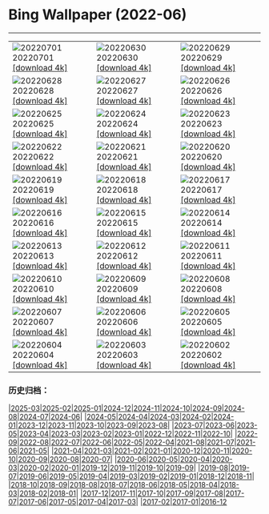 # Bing Wallpaper (2022-06)
**************

<table><tr><td><img class="wallpaper" src="https://www.bing.com/th?id=OHR.WeatherGirls_EN-GB3781281556_1920x1080.jpg" alt="20220701"> 20220701 <a class="wallpaper_link" href="https://www.bing.com/th?id=OHR.WeatherGirls_EN-GB3781281556_UHD.jpg">[download 4k]</a></td><td><img class="wallpaper" src="https://www.bing.com/th?id=OHR.AcramanCrater_EN-GB8125380658_1920x1080.jpg" alt="20220630"> 20220630 <a class="wallpaper_link" href="https://www.bing.com/th?id=OHR.AcramanCrater_EN-GB8125380658_UHD.jpg">[download 4k]</a></td><td><img class="wallpaper" src="https://www.bing.com/th?id=OHR.PhangNgaBay_EN-GB7730172584_1920x1080.jpg" alt="20220629"> 20220629 <a class="wallpaper_link" href="https://www.bing.com/th?id=OHR.PhangNgaBay_EN-GB7730172584_UHD.jpg">[download 4k]</a></td></tr><tr><td><img class="wallpaper" src="https://www.bing.com/th?id=OHR.Pride2022_EN-GB7412066859_1920x1080.jpg" alt="20220628"> 20220628 <a class="wallpaper_link" href="https://www.bing.com/th?id=OHR.Pride2022_EN-GB7412066859_UHD.jpg">[download 4k]</a></td><td><img class="wallpaper" src="https://www.bing.com/th?id=OHR.ValensoleLavender_EN-GB7052718562_1920x1080.jpg" alt="20220627"> 20220627 <a class="wallpaper_link" href="https://www.bing.com/th?id=OHR.ValensoleLavender_EN-GB7052718562_UHD.jpg">[download 4k]</a></td><td><img class="wallpaper" src="https://www.bing.com/th?id=OHR.TafilaletOasis_EN-GB6772690494_1920x1080.jpg" alt="20220626"> 20220626 <a class="wallpaper_link" href="https://www.bing.com/th?id=OHR.TafilaletOasis_EN-GB6772690494_UHD.jpg">[download 4k]</a></td></tr><tr><td><img class="wallpaper" src="https://www.bing.com/th?id=OHR.BBMomCub_EN-GB6531305395_1920x1080.jpg" alt="20220625"> 20220625 <a class="wallpaper_link" href="https://www.bing.com/th?id=OHR.BBMomCub_EN-GB6531305395_UHD.jpg">[download 4k]</a></td><td><img class="wallpaper" src="https://www.bing.com/th?id=OHR.CenoteDiver_EN-GB6203282385_1920x1080.jpg" alt="20220624"> 20220624 <a class="wallpaper_link" href="https://www.bing.com/th?id=OHR.CenoteDiver_EN-GB6203282385_UHD.jpg">[download 4k]</a></td><td><img class="wallpaper" src="https://www.bing.com/th?id=OHR.MostarBridge_EN-GB5874860154_1920x1080.jpg" alt="20220623"> 20220623 <a class="wallpaper_link" href="https://www.bing.com/th?id=OHR.MostarBridge_EN-GB5874860154_UHD.jpg">[download 4k]</a></td></tr><tr><td><img class="wallpaper" src="https://www.bing.com/th?id=OHR.GlastonburyLights_EN-GB5601936199_1920x1080.jpg" alt="20220622"> 20220622 <a class="wallpaper_link" href="https://www.bing.com/th?id=OHR.GlastonburyLights_EN-GB5601936199_UHD.jpg">[download 4k]</a></td><td><img class="wallpaper" src="https://www.bing.com/th?id=OHR.StonehengeSunrise_EN-GB4792814170_1920x1080.jpg" alt="20220621"> 20220621 <a class="wallpaper_link" href="https://www.bing.com/th?id=OHR.StonehengeSunrise_EN-GB4792814170_UHD.jpg">[download 4k]</a></td><td><img class="wallpaper" src="https://www.bing.com/th?id=OHR.SwallowtailFlower_EN-GB4087560825_1920x1080.jpg" alt="20220620"> 20220620 <a class="wallpaper_link" href="https://www.bing.com/th?id=OHR.SwallowtailFlower_EN-GB4087560825_UHD.jpg">[download 4k]</a></td></tr><tr><td><img class="wallpaper" src="https://www.bing.com/th?id=OHR.Cassowary_EN-GB3525783876_1920x1080.jpg" alt="20220619"> 20220619 <a class="wallpaper_link" href="https://www.bing.com/th?id=OHR.Cassowary_EN-GB3525783876_UHD.jpg">[download 4k]</a></td><td><img class="wallpaper" src="https://www.bing.com/th?id=OHR.CelebratingSurfing_EN-GB3200650994_1920x1080.jpg" alt="20220618"> 20220618 <a class="wallpaper_link" href="https://www.bing.com/th?id=OHR.CelebratingSurfing_EN-GB3200650994_UHD.jpg">[download 4k]</a></td><td><img class="wallpaper" src="https://www.bing.com/th?id=OHR.Balsamroot_EN-GB2744387111_1920x1080.jpg" alt="20220617"> 20220617 <a class="wallpaper_link" href="https://www.bing.com/th?id=OHR.Balsamroot_EN-GB2744387111_UHD.jpg">[download 4k]</a></td></tr><tr><td><img class="wallpaper" src="https://www.bing.com/th?id=OHR.SeonamTemple_EN-GB1932861198_1920x1080.jpg" alt="20220616"> 20220616 <a class="wallpaper_link" href="https://www.bing.com/th?id=OHR.SeonamTemple_EN-GB1932861198_UHD.jpg">[download 4k]</a></td><td><img class="wallpaper" src="https://www.bing.com/th?id=OHR.ClingmansDome_EN-GB1571138239_1920x1080.jpg" alt="20220615"> 20220615 <a class="wallpaper_link" href="https://www.bing.com/th?id=OHR.ClingmansDome_EN-GB1571138239_UHD.jpg">[download 4k]</a></td><td><img class="wallpaper" src="https://www.bing.com/th?id=OHR.LlangollenBridge_EN-GB0248353691_1920x1080.jpg" alt="20220614"> 20220614 <a class="wallpaper_link" href="https://www.bing.com/th?id=OHR.LlangollenBridge_EN-GB0248353691_UHD.jpg">[download 4k]</a></td></tr><tr><td><img class="wallpaper" src="https://www.bing.com/th?id=OHR.OkavangoElephant_EN-GB9949901985_1920x1080.jpg" alt="20220613"> 20220613 <a class="wallpaper_link" href="https://www.bing.com/th?id=OHR.OkavangoElephant_EN-GB9949901985_UHD.jpg">[download 4k]</a></td><td><img class="wallpaper" src="https://www.bing.com/th?id=OHR.SierraPonce_EN-GB9567989412_1920x1080.jpg" alt="20220612"> 20220612 <a class="wallpaper_link" href="https://www.bing.com/th?id=OHR.SierraPonce_EN-GB9567989412_UHD.jpg">[download 4k]</a></td><td><img class="wallpaper" src="https://www.bing.com/th?id=OHR.MisoolIsland_EN-GB9183905449_1920x1080.jpg" alt="20220611"> 20220611 <a class="wallpaper_link" href="https://www.bing.com/th?id=OHR.MisoolIsland_EN-GB9183905449_UHD.jpg">[download 4k]</a></td></tr><tr><td><img class="wallpaper" src="https://www.bing.com/th?id=OHR.CRPoppies_EN-GB9171588119_1920x1080.jpg" alt="20220610"> 20220610 <a class="wallpaper_link" href="https://www.bing.com/th?id=OHR.CRPoppies_EN-GB9171588119_UHD.jpg">[download 4k]</a></td><td><img class="wallpaper" src="https://www.bing.com/th?id=OHR.SweetheartAbbey_EN-GB5933965605_1920x1080.jpg" alt="20220609"> 20220609 <a class="wallpaper_link" href="https://www.bing.com/th?id=OHR.SweetheartAbbey_EN-GB5933965605_UHD.jpg">[download 4k]</a></td><td><img class="wallpaper" src="https://www.bing.com/th?id=OHR.CommonDolphin_EN-GB5644788662_1920x1080.jpg" alt="20220608"> 20220608 <a class="wallpaper_link" href="https://www.bing.com/th?id=OHR.CommonDolphin_EN-GB5644788662_UHD.jpg">[download 4k]</a></td></tr><tr><td><img class="wallpaper" src="https://www.bing.com/th?id=OHR.HaagaRhododendron_EN-GB1473600558_1920x1080.jpg" alt="20220607"> 20220607 <a class="wallpaper_link" href="https://www.bing.com/th?id=OHR.HaagaRhododendron_EN-GB1473600558_UHD.jpg">[download 4k]</a></td><td><img class="wallpaper" src="https://www.bing.com/th?id=OHR.IndigoBunting_EN-GB0930783936_1920x1080.jpg" alt="20220606"> 20220606 <a class="wallpaper_link" href="https://www.bing.com/th?id=OHR.IndigoBunting_EN-GB0930783936_UHD.jpg">[download 4k]</a></td><td><img class="wallpaper" src="https://www.bing.com/th?id=OHR.JubileeParty_EN-GB9608177289_1920x1080.jpg" alt="20220605"> 20220605 <a class="wallpaper_link" href="https://www.bing.com/th?id=OHR.JubileeParty_EN-GB9608177289_UHD.jpg">[download 4k]</a></td></tr><tr><td><img class="wallpaper" src="https://www.bing.com/th?id=OHR.GlassBridge_EN-GB9534648792_1920x1080.jpg" alt="20220604"> 20220604 <a class="wallpaper_link" href="https://www.bing.com/th?id=OHR.GlassBridge_EN-GB9534648792_UHD.jpg">[download 4k]</a></td><td><img class="wallpaper" src="https://www.bing.com/th?id=OHR.MoabCycling_EN-GB9125417362_1920x1080.jpg" alt="20220603"> 20220603 <a class="wallpaper_link" href="https://www.bing.com/th?id=OHR.MoabCycling_EN-GB9125417362_UHD.jpg">[download 4k]</a></td><td><img class="wallpaper" src="https://www.bing.com/th?id=OHR.FloralQueen_EN-GB9622719385_1920x1080.jpg" alt="20220602"> 20220602 <a class="wallpaper_link" href="https://www.bing.com/th?id=OHR.FloralQueen_EN-GB9622719385_UHD.jpg">[download 4k]</a></td></tr></table>

### 历史归档：

|[2025-03](/../2025-03/2025-03.md)|[2025-02](/../2025-02/2025-02.md)|[2025-01](/../2025-01/2025-01.md)|[2024-12](/../2024-12/2024-12.md)|[2024-11](/../2024-11/2024-11.md)|[2024-10](/../2024-10/2024-10.md)|[2024-09](/../2024-09/2024-09.md)|[2024-08](/../2024-08/2024-08.md)|[2024-07](/../2024-07/2024-07.md)|[2024-06](/../2024-06/2024-06.md)|
|[2024-05](/../2024-05/2024-05.md)|[2024-04](/../2024-04/2024-04.md)|[2024-03](/../2024-03/2024-03.md)|[2024-02](/../2024-02/2024-02.md)|[2024-01](/../2024-01/2024-01.md)|[2023-12](/../2023-12/2023-12.md)|[2023-11](/../2023-11/2023-11.md)|[2023-10](/../2023-10/2023-10.md)|[2023-09](/../2023-09/2023-09.md)|[2023-08](/../2023-08/2023-08.md)|
|[2023-07](/../2023-07/2023-07.md)|[2023-06](/../2023-06/2023-06.md)|[2023-05](/../2023-05/2023-05.md)|[2023-04](/../2023-04/2023-04.md)|[2023-03](/../2023-03/2023-03.md)|[2023-02](/../2023-02/2023-02.md)|[2023-01](/../2023-01/2023-01.md)|[2022-12](/../2022-12/2022-12.md)|[2022-11](/../2022-11/2022-11.md)|[2022-10](/../2022-10/2022-10.md)|
|[2022-09](/../2022-09/2022-09.md)|[2022-08](/../2022-08/2022-08.md)|[2022-07](/../2022-07/2022-07.md)|[2022-06](/2022-06.md)|[2022-05](/../2022-05/2022-05.md)|[2022-04](/../2022-04/2022-04.md)|[2021-08](/../2021-08/2021-08.md)|[2021-07](/../2021-07/2021-07.md)|[2021-06](/../2021-06/2021-06.md)|[2021-05](/../2021-05/2021-05.md)|
|[2021-04](/../2021-04/2021-04.md)|[2021-03](/../2021-03/2021-03.md)|[2021-02](/../2021-02/2021-02.md)|[2021-01](/../2021-01/2021-01.md)|[2020-12](/../2020-12/2020-12.md)|[2020-11](/../2020-11/2020-11.md)|[2020-10](/../2020-10/2020-10.md)|[2020-09](/../2020-09/2020-09.md)|[2020-08](/../2020-08/2020-08.md)|[2020-07](/../2020-07/2020-07.md)|
|[2020-06](/../2020-06/2020-06.md)|[2020-05](/../2020-05/2020-05.md)|[2020-04](/../2020-04/2020-04.md)|[2020-03](/../2020-03/2020-03.md)|[2020-02](/../2020-02/2020-02.md)|[2020-01](/../2020-01/2020-01.md)|[2019-12](/../2019-12/2019-12.md)|[2019-11](/../2019-11/2019-11.md)|[2019-10](/../2019-10/2019-10.md)|[2019-09](/../2019-09/2019-09.md)|
|[2019-08](/../2019-08/2019-08.md)|[2019-07](/../2019-07/2019-07.md)|[2019-06](/../2019-06/2019-06.md)|[2019-05](/../2019-05/2019-05.md)|[2019-04](/../2019-04/2019-04.md)|[2019-03](/../2019-03/2019-03.md)|[2019-02](/../2019-02/2019-02.md)|[2019-01](/../2019-01/2019-01.md)|[2018-12](/../2018-12/2018-12.md)|[2018-11](/../2018-11/2018-11.md)|
|[2018-10](/../2018-10/2018-10.md)|[2018-09](/../2018-09/2018-09.md)|[2018-08](/../2018-08/2018-08.md)|[2018-07](/../2018-07/2018-07.md)|[2018-06](/../2018-06/2018-06.md)|[2018-05](/../2018-05/2018-05.md)|[2018-04](/../2018-04/2018-04.md)|[2018-03](/../2018-03/2018-03.md)|[2018-02](/../2018-02/2018-02.md)|[2018-01](/../2018-01/2018-01.md)|
|[2017-12](/../2017-12/2017-12.md)|[2017-11](/../2017-11/2017-11.md)|[2017-10](/../2017-10/2017-10.md)|[2017-09](/../2017-09/2017-09.md)|[2017-08](/../2017-08/2017-08.md)|[2017-07](/../2017-07/2017-07.md)|[2017-06](/../2017-06/2017-06.md)|[2017-05](/../2017-05/2017-05.md)|[2017-04](/../2017-04/2017-04.md)|[2017-03](/../2017-03/2017-03.md)|
|[2017-02](/../2017-02/2017-02.md)|[2017-01](/../2017-01/2017-01.md)|[2016-12](/../2016-12/2016-12.md)